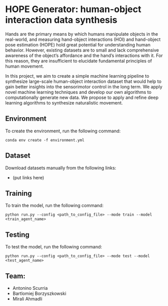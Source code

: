 # HOPE Generator: human-object interaction data synthesis

Hands are the primary means by which humans manipulate objects in the real-world, and measuring hand-object interactions (HOI) and hand-object pose estimation (HOPE) hold great potential for understanding human behavior. However, existing datasets are to small and lack comprehensive awareness of the object’s affordance and the hand’s interactions with it. For this reason, they are insufficient to elucidate fundamental principles of human movement.

In this project, we aim to create a simple machine learning pipeline to synthesize large-scale human-object interaction dataset that would help to gain better insights into the sensorimotor control in the long term. We apply novel machine learning techniques and develop our own algorithms to computationally generate new data. We propose to apply and refine deep learning algorithms to synthesize naturalistic movement.


## Environment

To create the environment, run the following command:

`conda env create -f environment.yml`

## Dataset

Download datasets manually from the following links:

- (put links here)

## Training

To train the model, run the following command:

`python run.py --config <path_to_config_file> --mode train --model <train_agent_name>`

## Testing

To test the model, run the following command:

`python run.py --config <path_to_config_file> --mode test --model <test_agent_name>`


## Team:
* Antonino Scurria
* Bartlomiej Borzyszkowski
* Mirali Ahmadli
